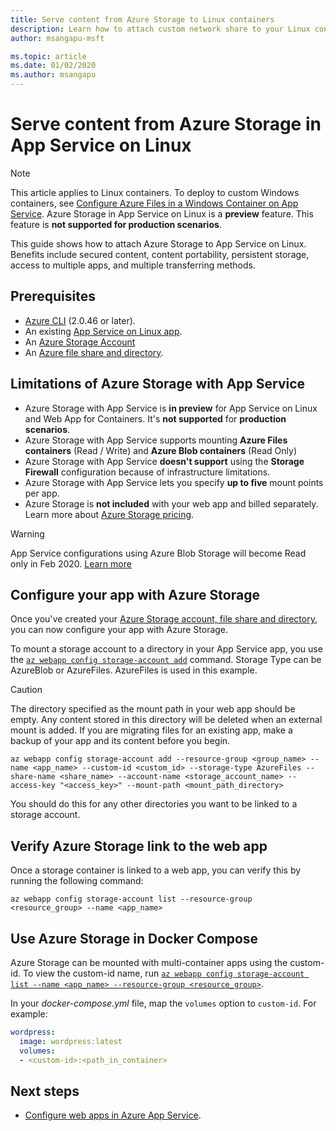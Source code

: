 ```yaml
---
title: Serve content from Azure Storage to Linux containers
description: Learn how to attach custom network share to your Linux container in Azure App Service. Share files between apps, manage static content remotely and access locally, etc.
author: msangapu-msft

ms.topic: article
ms.date: 01/02/2020
ms.author: msangapu
---
```


# Serve content from Azure Storage in App Service on Linux

> [!NOTE]
> This article applies to Linux containers. To deploy to custom Windows containers, see [Configure Azure Files in a Windows Container on App Service](../configure-connect-to-azure-storage.md). Azure Storage in App Service on Linux is a **preview** feature. This feature is **not supported for production scenarios**.
>

This guide shows how to attach Azure Storage to App Service on Linux. Benefits include secured content, content portability, persistent storage, access to multiple apps, and multiple transferring methods.

## Prerequisites

- [Azure CLI](/cli/azure/install-azure-cli) (2.0.46 or later).
- An existing [App Service on Linux app](https://docs.microsoft.com/azure/app-service/containers/).
- An [Azure Storage Account](https://docs.microsoft.com/azure/storage/common/storage-quickstart-create-account?tabs=azure-cli)
- An [Azure file share and directory](https://docs.microsoft.com/azure/storage/common/storage-azure-cli#create-and-manage-file-shares).


## Limitations of Azure Storage with App Service

- Azure Storage with App Service is **in preview** for App Service on Linux and Web App for Containers. It's **not supported** for **production scenarios**.
- Azure Storage with App Service supports mounting **Azure Files containers** (Read / Write) and **Azure Blob containers** (Read Only)
- Azure Storage with App Service **doesn't support** using the **Storage Firewall** configuration because of infrastructure limitations.
- Azure Storage with App Service lets you specify **up to five** mount points per app.
- Azure Storage is **not included** with your web app and billed separately. Learn more about [Azure Storage pricing](https://azure.microsoft.com/pricing/details/storage).

> [!WARNING]
> App Service configurations using Azure Blob Storage will become Read only in Feb 2020. [Learn more](https://github.com/Azure/app-service-linux-docs/blob/master/BringYourOwnStorage/mounting_azure_blob.md)
>

## Configure your app with Azure Storage

Once you've created your [Azure Storage account, file share and directory](#prerequisites), you can now configure your app with Azure Storage.

To mount a storage account to a directory in your App Service app, you use the [`az webapp config storage-account add`](https://docs.microsoft.com/cli/azure/webapp/config/storage-account?view=azure-cli-latest#az-webapp-config-storage-account-add) command. Storage Type can be AzureBlob or AzureFiles. AzureFiles is used in this example.


> [!CAUTION]
> The directory specified as the mount path in your web app should be empty. Any content stored in this directory will be deleted when an external mount is added. If you are migrating files for an existing app, make a backup of your app and its content before you begin.
>

```azurecli
az webapp config storage-account add --resource-group <group_name> --name <app_name> --custom-id <custom_id> --storage-type AzureFiles --share-name <share_name> --account-name <storage_account_name> --access-key "<access_key>" --mount-path <mount_path_directory>
```

You should do this for any other directories you want to be linked to a storage account.

## Verify Azure Storage link to the web app

Once a storage container is linked to a web app, you can verify this by running the following command:

```azurecli
az webapp config storage-account list --resource-group <resource_group> --name <app_name>
```

## Use Azure Storage in Docker Compose

Azure Storage can be mounted with multi-container apps using the custom-id. To view the custom-id name, run [`az webapp config storage-account list --name <app_name> --resource-group <resource_group>`](/cli/azure/webapp/config/storage-account?view=azure-cli-latest#az-webapp-config-storage-account-list).

In your *docker-compose.yml* file, map the `volumes` option to `custom-id`. For example:

```yaml
wordpress:
  image: wordpress:latest
  volumes:
  - <custom-id>:<path_in_container>
```

## Next steps

- [Configure web apps in Azure App Service](../configure-common.md).

